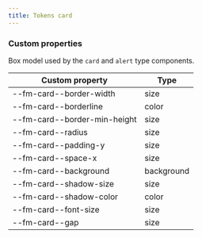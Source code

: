 ```yaml
---
title: Tokens card
---
```


### Custom properties

Box model used by the `card` and `alert` type components.

| Custom property              | Type       |
| ---------------------------- | ---------- |
| --fm-card--border-width      | size       |
| --fm-card--borderline        | color      |
| --fm-card--border-min-height | size       |
| --fm-card--radius            | size       |
| --fm-card--padding-y         | size       |
| --fm-card--space-x           | size       |
| --fm-card--background        | background |
| --fm-card--shadow-size       | size       |
| --fm-card--shadow-color      | color      |
| --fm-card--font-size         | size       |
| --fm-card--gap               | size       |
